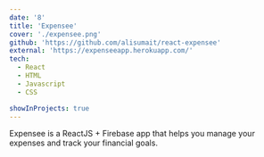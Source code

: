 ```yaml
---
date: '8'
title: 'Expensee'
cover: './expensee.png'
github: 'https://github.com/alisumait/react-expensee'
external: 'https://expenseeapp.herokuapp.com/'
tech:
  - React
  - HTML
  - Javascript
  - CSS

showInProjects: true
---
```


Expensee is a ReactJS + Firebase app that helps you manage your expenses and track your financial goals.

